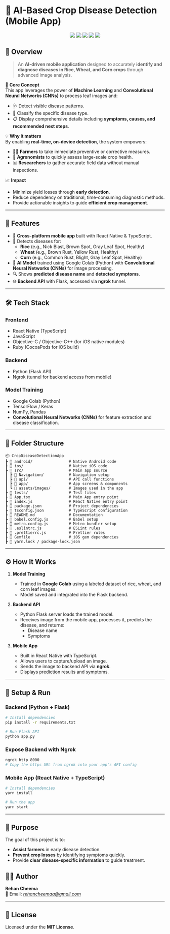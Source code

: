 # 🌾 AI-Based Crop Disease Detection (Mobile App)
<p align="center">
  <img src="https://img.shields.io/badge/React%20Native-0.73-blue?logo=react" />
  <img src="https://img.shields.io/badge/TypeScript-5.0-blue?logo=typescript" />
  <img src="https://img.shields.io/badge/Python-3.10-yellow?logo=python" />
  <img src="https://img.shields.io/badge/Flask-2.3-green?logo=flask" />
  <img src="https://img.shields.io/badge/License-MIT-purple" />
</p>

## 📖 Overview

> An **AI-driven mobile application** designed to accurately **identify and diagnose diseases in Rice, Wheat, and Corn crops** through advanced image analysis.

🚀 **Core Concept**  
This app leverages the power of **Machine Learning** and **Convolutional Neural Networks (CNNs)** to process leaf images and:  
- 🩺 Detect visible disease patterns.  
- 🧪 Classify the specific disease type.  
- 📋 Display comprehensive details including **symptoms, causes, and recommended next steps**.  

💡 **Why it matters**  
By enabling **real-time, on-device detection**, the system empowers:
- 👨‍🌾 **Farmers** to take immediate preventive or corrective measures.  
- 🌱 **Agronomists** to quickly assess large-scale crop health.  
- 📊 **Researchers** to gather accurate field data without manual inspections.

📈 **Impact**  
- Minimize yield losses through **early detection**.  
- Reduce dependency on traditional, time-consuming diagnostic methods.  
- Provide actionable insights to guide **efficient crop management**.

---

## 📌 Features
- 📱 **Cross-platform mobile app** built with React Native & TypeScript.
- 🌾 Detects diseases for:
  - **Rice** (e.g., Nick Blast, Brown Spot, Gray Leaf Spot, Healthy)
  - **Wheat** (e.g., Brown Rust, Yellow Rust, Healthy)
  - **Corn** (e.g., Common Rust, Blight, Gray Leaf Spot, Healthy)
- 🤖 **AI Model** trained using Google Colab (Python) with **Convolutional Neural Networks (CNNs)** for image processing.
- 🔍 Shows **predicted disease name** and **detected symptoms**.
- 🌐 **Backend API** with Flask, accessed via **ngrok** tunnel.

---

## 🛠️ Tech Stack

### **Frontend**
- React Native (TypeScript)
- JavaScript
- Objective-C / Objective-C++ (for iOS native modules)
- Ruby (CocoaPods for iOS build)

### **Backend**
- Python (Flask API)
- Ngrok (tunnel for backend access from mobile)

### **Model Training**
- Google Colab (Python)
- TensorFlow / Keras
- NumPy, Pandas
- **Convolutional Neural Networks (CNNs)** for feature extraction and disease classification.

---

## 📂 Folder Structure
```
📦 CropDiseaseDetectionApp
┣ 📂 android/                # Native Android code
┣ 📂 ios/                    # Native iOS code
┣ 📂 src/                    # Main app source
┃ ┣ 📂 Navigation/           # Navigation setup
┃ ┣ 📂 api/                  # API call functions
┃ ┣ 📂 app/                  # App screens & components
┃ ┗ 📂 assets/images/        # Images used in the app
┣ 📂 tests/                  # Test files
┣ 📜 App.tsx                 # Main App entry point
┣ 📜 index.js                # React Native entry point
┣ 📜 package.json            # Project dependencies
┣ 📜 tsconfig.json           # TypeScript configuration
┣ 📜 README.md               # Documentation
┣ 📜 babel.config.js         # Babel setup
┣ 📜 metro.config.js         # Metro bundler setup
┣ 📜 .eslintrc.js            # ESLint rules
┣ 📜 .prettierrc.js          # Prettier rules
┣ 📜 Gemfile                 # iOS gem dependencies
┣ 📜 yarn.lock / package-lock.json
```

---

## ⚙️ How It Works
1. **Model Training**
   - Trained in **Google Colab** using a labeled dataset of rice, wheat, and corn leaf images.
   - Model saved and integrated into the Flask backend.

2. **Backend API**
   - Python Flask server loads the trained model.
   - Receives image from the mobile app, processes it, predicts the disease, and returns:
     - Disease name
     - Symptoms

3. **Mobile App**
   - Built in React Native with TypeScript.
   - Allows users to capture/upload an image.
   - Sends the image to backend API via **ngrok**.
   - Displays prediction results and symptoms.

---

## 🚀 Setup & Run

### Backend (Python + Flask)
```bash
# Install dependencies
pip install -r requirements.txt

# Run Flask API
python app.py
```

### Expose Backend with Ngrok
```bash
ngrok http 8000
# Copy the https URL from ngrok into your app's API config
```

### Mobile App (React Native + TypeScript)
```bash
# Install dependencies
yarn install

# Run the app
yarn start
```

---

## 🎯 Purpose
The goal of this project is to:
- **Assist farmers** in early disease detection.
- **Prevent crop losses** by identifying symptoms quickly.
- Provide **clear disease-specific information** to guide treatment.



## 🧑‍💻 Author
**Rehan Cheema**  
📧 Email: *rehancheemaa@gmail.com*

---

## 📜 License
Licensed under the **MIT License**.
